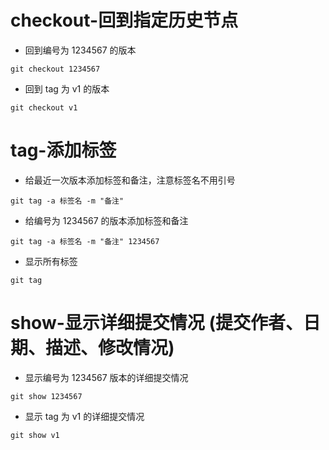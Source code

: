 # checkout-回到指定历史节点

- 回到编号为 1234567 的版本
```
git checkout 1234567
```
- 回到 tag 为 v1 的版本
```
git checkout v1
```


# tag-添加标签

- 给最近一次版本添加标签和备注，注意标签名不用引号
```
git tag -a 标签名 -m "备注"
```

- 给编号为 1234567 的版本添加标签和备注
```
git tag -a 标签名 -m "备注" 1234567
```

- 显示所有标签
```
git tag
```

# show-显示详细提交情况 (提交作者、日期、描述、修改情况)

- 显示编号为 1234567 版本的详细提交情况
```
git show 1234567
```

- 显示 tag 为 v1 的详细提交情况
```
git show v1
